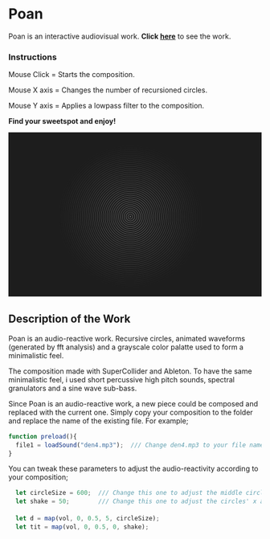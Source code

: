 # Poan

Poan is an interactive audiovisual work. **Click [here](https://ilginicozu.github.io/poan/)** to see the work.

### Instructions

Mouse Click = Starts the composition.

Mouse X axis = Changes the number of recursioned circles.

Mouse Y axis = Applies a lowpass filter to the composition.

**Find your sweetspot and enjoy!**

![Image of Yaktocat](https://github.com/IlginIcozu/poan/blob/main/poan.png)


## Description of the Work

Poan is an audio-reactive work. Recursive circles, animated waveforms (generated by fft analysis) and a grayscale color palatte used to form a minimalistic feel.

The composition made with SuperCollider and Ableton. To have the same minimalistic feel, i used short percussive high pitch sounds, spectral granulators and a sine wave sub-bass.

Since Poan is an audio-reactive work, a new piece could be composed and replaced with the current one. Simply copy your composition to the folder and replace the name of the existing file. For example; 

```javascript
function preload(){
  file1 = loadSound("den4.mp3");  /// Change den4.mp3 to your file name and type.
}
```
You can tweak these parameters to adjust the audio-reactivity according to your composition;

```javascript
  let circleSize = 600;  /// Change this one to adjust the middle circle size
  let shake = 50;        /// Change this one to adjust the circles' x axis movement density.
 
  let d = map(vol, 0, 0.5, 5, circleSize);
  let tit = map(vol, 0, 0.5, 0, shake);
```
